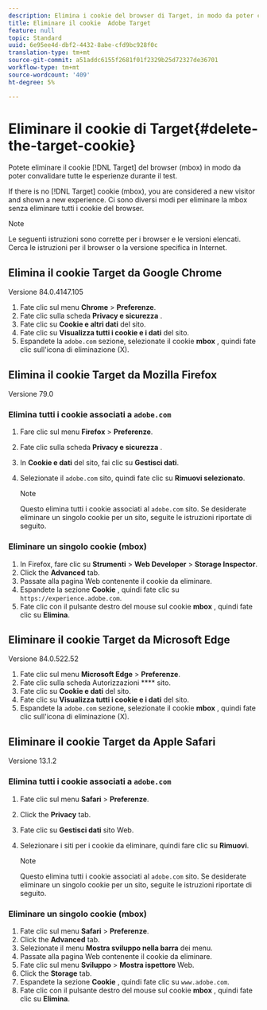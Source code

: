 ```yaml
---
description: Elimina i cookie del browser di Target, in modo da poter convalidare tutte le esperienze.
title: Eliminare il cookie  Adobe Target
feature: null
topic: Standard
uuid: 6e95ee4d-dbf2-4432-8abe-cfd9bc928f0c
translation-type: tm+mt
source-git-commit: a51addc6155f2681f01f2329b25d72327de36701
workflow-type: tm+mt
source-wordcount: '409'
ht-degree: 5%

---
```



# Eliminare il cookie di Target{#delete-the-target-cookie}

Potete eliminare il cookie [!DNL Target] del browser (mbox) in modo da poter convalidare tutte le esperienze durante il test.

If there is no [!DNL Target] cookie (mbox), you are considered a new visitor and shown a new experience. Ci sono diversi modi per eliminare la mbox senza eliminare tutti i cookie del browser.

>[!NOTE]
>
>Le seguenti istruzioni sono corrette per i browser e le versioni elencati. Cerca le istruzioni per il browser o la versione specifica in Internet.

## Elimina il cookie Target da Google Chrome

Versione 84.0.4147.105

1. Fate clic sul menu **Chrome** > **Preferenze**.
1. Fate clic sulla scheda **Privacy e sicurezza** .
1. Fate clic su **Cookie e altri dati** del sito.
1. Fate clic su **Visualizza tutti i cookie e i dati** del sito.
1. Espandete la `adobe.com` sezione, selezionate il cookie **mbox** , quindi fate clic sull&#39;icona di eliminazione (X).

## Elimina il cookie Target da Mozilla Firefox

Versione 79.0

### Elimina tutti i cookie associati a `adobe.com`

1. Fare clic sul menu **Firefox** > **Preferenze**.
1. Fate clic sulla scheda **Privacy e sicurezza** .
1. In **Cookie e dati** del sito, fai clic su **Gestisci dati**.
1. Selezionate il `adobe.com` sito, quindi fate clic su **Rimuovi selezionato**.

   >[!NOTE]
   >
   >Questo elimina tutti i cookie associati al `adobe.com` sito. Se desiderate eliminare un singolo cookie per un sito, seguite le istruzioni riportate di seguito.

### Eliminare un singolo cookie (mbox)

1. In Firefox, fare clic su **Strumenti** > **Web Developer** > **Storage Inspector**.
1. Click the **Advanced** tab.
1. Passate alla pagina Web contenente il cookie da eliminare.
1. Espandete la sezione **Cookie** , quindi fate clic su `https://experience.adobe.com`.
1. Fate clic con il pulsante destro del mouse sul cookie **mbox** , quindi fate clic su **Elimina**.

## Eliminare il cookie Target da Microsoft Edge

Versione 84.0.522.52

1. Fate clic sul menu **Microsoft Edge** > **Preferenze**.
1. Fate clic sulla scheda Autorizzazioni **** sito.
1. Fate clic su **Cookie e dati** del sito.
1. Fate clic su **Visualizza tutti i cookie e i dati** del sito.
1. Espandete la `adobe.com` sezione, selezionate il cookie **mbox** , quindi fate clic sull&#39;icona di eliminazione (X).

## Eliminare il cookie Target da Apple Safari

Versione 13.1.2

### Elimina tutti i cookie associati a `adobe.com`

1. Fate clic sul menu **Safari** > **Preferenze**.
1. Click the **Privacy** tab.
1. Fate clic su **Gestisci dati** sito Web.
1. Selezionare i siti per i cookie da eliminare, quindi fare clic su **Rimuovi**.

   >[!NOTE]
   >
   >Questo elimina tutti i cookie associati al `adobe.com` sito. Se desiderate eliminare un singolo cookie per un sito, seguite le istruzioni riportate di seguito.

### Eliminare un singolo cookie (mbox)

1. Fate clic sul menu **Safari** > **Preferenze**.
1. Click the **Advanced** tab.
1. Selezionate il menu **Mostra sviluppo nella barra** dei menu.
1. Passate alla pagina Web contenente il cookie da eliminare.
1. Fate clic sul menu **Sviluppo** > **Mostra ispettore** Web.
1. Click the **Storage** tab.
1. Espandete la sezione **Cookie** , quindi fate clic su `www.adobe.com`.
1. Fate clic con il pulsante destro del mouse sul cookie **mbox** , quindi fate clic su **Elimina**.

